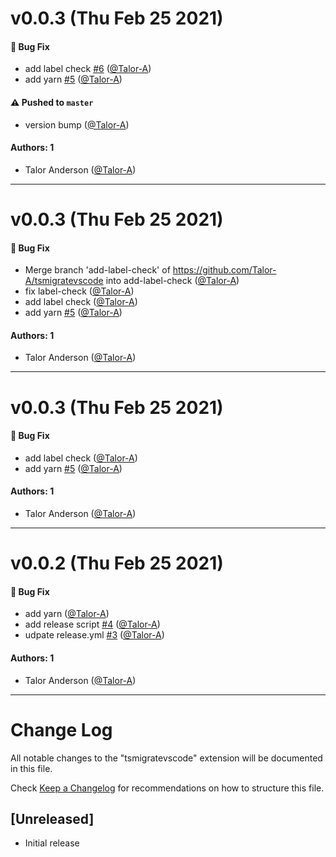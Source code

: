# v0.0.3 (Thu Feb 25 2021)

#### 🐛 Bug Fix

- add label check [#6](https://github.com/Talor-A/ts-migrate-vscode/pull/6) ([@Talor-A](https://github.com/Talor-A))
- add yarn [#5](https://github.com/Talor-A/ts-migrate-vscode/pull/5) ([@Talor-A](https://github.com/Talor-A))

#### ⚠️ Pushed to `master`

- version bump ([@Talor-A](https://github.com/Talor-A))

#### Authors: 1

- Talor Anderson ([@Talor-A](https://github.com/Talor-A))

---

# v0.0.3 (Thu Feb 25 2021)

#### 🐛 Bug Fix

- Merge branch 'add-label-check' of https://github.com/Talor-A/tsmigratevscode into add-label-check ([@Talor-A](https://github.com/Talor-A))
- fix label-check ([@Talor-A](https://github.com/Talor-A))
- add label check ([@Talor-A](https://github.com/Talor-A))
- add yarn [#5](https://github.com/Talor-A/ts-migrate-vscode/pull/5) ([@Talor-A](https://github.com/Talor-A))

#### Authors: 1

- Talor Anderson ([@Talor-A](https://github.com/Talor-A))

---

# v0.0.3 (Thu Feb 25 2021)

#### 🐛 Bug Fix

- add label check ([@Talor-A](https://github.com/Talor-A))
- add yarn [#5](https://github.com/Talor-A/ts-migrate-vscode/pull/5) ([@Talor-A](https://github.com/Talor-A))

#### Authors: 1

- Talor Anderson ([@Talor-A](https://github.com/Talor-A))

---

# v0.0.2 (Thu Feb 25 2021)

#### 🐛 Bug Fix

- add yarn ([@Talor-A](https://github.com/Talor-A))
- add release script [#4](https://github.com/Talor-A/ts-migrate-vscode/pull/4) ([@Talor-A](https://github.com/Talor-A))
- udpate release.yml [#3](https://github.com/Talor-A/ts-migrate-vscode/pull/3) ([@Talor-A](https://github.com/Talor-A))

#### Authors: 1

- Talor Anderson ([@Talor-A](https://github.com/Talor-A))

---

# Change Log

All notable changes to the "tsmigratevscode" extension will be documented in this file.

Check [Keep a Changelog](http://keepachangelog.com/) for recommendations on how to structure this file.

## [Unreleased]

- Initial release